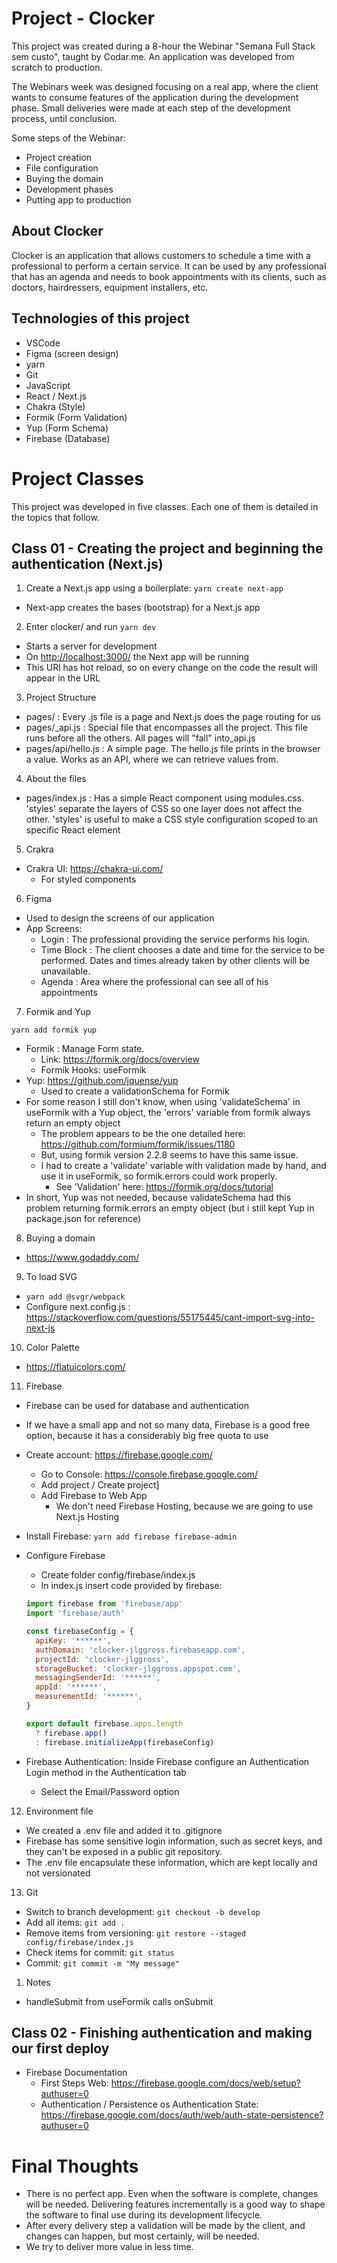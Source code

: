 # Project - Clocker

This project was created during a 8-hour the Webinar "Semana Full Stack sem custo", taught by Codar.me.
An application was developed from scratch to production.

The Webinars week was designed focusing on a real app, where the client wants to consume features of the application during the development phase. Small deliveries were made at each step of the development process, until conclusion.

Some steps of the Webinar:

- Project creation
- File configuration
- Buying the domain
- Development phases
- Putting app to production

## About Clocker

Clocker is an application that allows customers to schedule a time with a professional to perform a certain service. It can be used by any professional that has an agenda and needs to book appointments with its clients, such as doctors, hairdressers, equipment installers, etc.

## Technologies of this project

- VSCode
- Figma (screen design)
- yarn
- Git
- JavaScript
- React / Next.js
- Chakra (Style)
- Formik (Form Validation)
- Yup (Form Schema)
- Firebase (Database)

# Project Classes

This project was developed in five classes. Each one of them is detailed in the topics that follow.

## Class 01 - Creating the project and beginning the authentication (Next.js)

1. Create a Next.js app using a boilerplate: `yarn create next-app`

- Next-app creates the bases (bootstrap) for a Next.js app

2. Enter clocker/ and run `yarn dev`

- Starts a server for development
- On <http://localhost:3000/> the Next app will be running
- This URl has hot reload, so on every change on the code the result will appear in the URL

3. Project Structure

- pages/ : Every .js file is a page and Next.js does the page routing for us
- pages/\_api.js : Special file that encompasses all the project. This file runs before all the others. All pages will "fall" into_api.js
- pages/api/hello.js : A simple page. The hello.js file prints in the browser a value. Works as an API, where we can retrieve values from.

4. About the files

- pages/index.js : Has a simple React component using modules.css. 'styles' separate the layers of CSS so one layer does not affect the other. 'styles' is useful to make a CSS style configuration scoped to an specific React element

5. Crakra

- Crakra UI: <https://chakra-ui.com/>
  - For styled components

6. Figma

- Used to design the screens of our application
- App Screens:
  - Login : The professional providing the service performs his login.
  - Time Block : The client chooses a date and time for the service to be performed. Dates and times already taken by other clients will be unavailable.
  - Agenda : Area where the professional can see all of his appointments

7. Formik and Yup

`yarn add formik yup`

- Formik : Manage Form state.
  - Link: <https://formik.org/docs/overview>
  - Formik Hooks: useFormik
- Yup: <https://github.com/jquense/yup>
  - Used to create a validationSchema for Formik
- For some reason I still don't know, when using 'validateSchema' in useFormik with a Yup object, the 'errors' variable from formik always return an empty object
  - The problem appears to be the one detailed here: <https://github.com/formium/formik/issues/1180>
  - But, using formik version 2.2.8 seems to have this same issue.
  - I had to create a 'validate' variable with validation made by hand, and use it in useFormik, so formik.errors could work properly.
    - See 'Validation' here: <https://formik.org/docs/tutorial>
- In short, Yup was not needed, because validateSchema had this problem returning formik.errors an empty object (but i still kept Yup in package.json for reference)

8. Buying a domain

- <https://www.godaddy.com/>

9. To load SVG

- `yarn add @svgr/webpack`
- Configure next.config.js : <https://stackoverflow.com/questions/55175445/cant-import-svg-into-next-js>

10. Color Palette

- <https://flatuicolors.com/>

11. Firebase

- Firebase can be used for database and authentication
- If we have a small app and not so many data, Firebase is a good free option, because it has a considerably big free quota to use
- Create account: <https://firebase.google.com/>
  - Go to Console: <https://console.firebase.google.com/>
  - Add project / Create project]
  - Add Firebase to Web App
    - We don't need Firebase Hosting, because we are going to use Next.js Hosting
- Install Firebase: `yarn add firebase firebase-admin`
- Configure Firebase

  - Create folder config/firebase/index.js
  - In index.js insert code provided by firebase:

  ```javascript
  import firebase from 'firebase/app'
  import 'firebase/auth'

  const firebaseConfig = {
    apiKey: '******',
    authDomain: 'clocker-jlggross.firebaseapp.com',
    projectId: 'clocker-jlggross',
    storageBucket: 'clocker-jlggross.appspot.com',
    messagingSenderId: '******',
    appId: '******',
    measurementId: '******',
  }

  export default firebase.apps.length
    ? firebase.app()
    : firebase.initializeApp(firebaseConfig)
  ```

- Firebase Authentication: Inside Firebase configure an Authentication Login method in the Authentication tab
  - Select the Email/Password option

12. Environment file

- We created a .env file and added it to .gitignore
- Firebase has some sensitive login information, such as secret keys, and they can't be exposed in a public git repository.
- The .env file encapsulate these information, which are kept locally and not versionated

13. Git

- Switch to branch development: `git checkout -b develop`
- Add all items: `git add .`
- Remove items from versioning: `git restore --staged config/firebase/index.js`
- Check items for commit: `git status`
- Commit: `git commit -m "My message"`

1. Notes

- handleSubmit from useFormik calls onSubmit

## Class 02 - Finishing authentication and making our first deploy

- Firebase Documentation
  - First Steps Web: <https://firebase.google.com/docs/web/setup?authuser=0>
  - Authentication / Persistence os Authentication State: <https://firebase.google.com/docs/auth/web/auth-state-persistence?authuser=0>

# Final Thoughts

- There is no perfect app. Even when the software is complete, changes will be needed. Delivering features incrementally is a good way to shape the software to final use during its development lifecycle.
- After every delivery step a validation will be made by the client, and changes can happen, but most certainly, will be needed.
- We try to deliver more value in less time.
